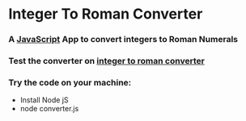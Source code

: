 
# Integer To Roman Converter

 ### A [JavaScript]( https://www.javascript.com/) App to convert integers to Roman Numerals

### Test the converter on [integer to roman converter](https://germain-adediha.github.io/Converter)

### Try the code on your machine:

* Install Node jS
* node converter.js
